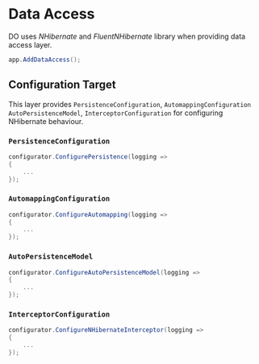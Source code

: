 # Data Access

DO uses _NHibernate_ and _FluentNHibernate_ library when providing data access
layer.

```csharp
app.AddDataAccess();
```

## Configuration Target

This layer provides `PersistenceConfiguration`, `AutomappingConfiguration`
`AutoPersistenceModel`, `InterceptorConfiguration` for configuring
NHibernate behaviour.

### `PersistenceConfiguration`

```csharp
configurator.ConfigurePersistence(logging =>
{
    ...
});
```

### `AutomappingConfiguration`

```csharp
configurator.ConfigureAutomapping(logging =>
{
    ...
});
```

### `AutoPersistenceModel`

```csharp
configurator.ConfigureAutoPersistenceModel(logging =>
{
    ...
});
```

### `InterceptorConfiguration`

```csharp
configurator.ConfigureNHibernateInterceptor(logging =>
{
    ...
});
```
